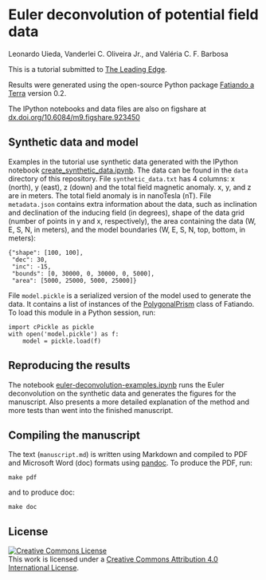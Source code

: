 # Euler deconvolution of potential field data

Leonardo Uieda, Vanderlei C. Oliveira Jr., and Valéria C. F. Barbosa

This is a tutorial submitted to
[The Leading Edge](http://library.seg.org/journal/tle).

Results were generated using the open-source Python package
[Fatiando a Terra](http://fatiando.org) version 0.2.

The IPython notebooks and data files are also on figshare at
[dx.doi.org/10.6084/m9.figshare.923450](http://dx.doi.org/10.6084/m9.figshare.923450)

## Synthetic data and model

Examples in the tutorial use
synthetic data generated with the IPython notebook
[create_synthetic_data.ipynb](
http://nbviewer.ipython.org/github/pinga-lab/paper-tle-euler-tutorial/blob/master/create_synthetic_data.ipynb).
The data can be found in the `data` directory of this repository.
File `synthetic_data.txt` has 4 columns: x (north), y (east), z (down) and
the total field magnetic anomaly. x, y, and z are in meters. The total field
anomaly is in nanoTesla (nT).
File `metadata.json` contains extra information about the data,
such as inclination and declination of the inducing field (in degrees),
shape of the data grid (number of points in y and x, respectively),
the area containing the data (W, E, S, N, in meters),
and the model boundaries (W, E, S, N, top, bottom, in meters):

    {"shape": [100, 100],
     "dec": 30,
     "inc": -15,
     "bounds": [0, 30000, 0, 30000, 0, 5000],
     "area": [5000, 25000, 5000, 25000]}

File `model.pickle` is a serialized version of the model used to generate the
data.
It contains a list of instances of the [PolygonalPrism](
http://fatiando.readthedocs.org/en/v0.2/api/mesher.html#fatiando.mesher.PolygonalPrism)
class of Fatiando.
To load this module in a Python session, run:

    import cPickle as pickle
    with open('model.pickle') as f:
        model = pickle.load(f)


## Reproducing the results

The notebook
[euler-deconvolution-examples.ipynb](
http://nbviewer.ipython.org/github/pinga-lab/paper-tle-euler-tutorial/blob/master/euler-deconvolution-examples.ipynb)
runs the Euler deconvolution on the synthetic data
and generates the figures for the manuscript.
Also presents a more detailed explanation of the method
and more tests than went into the finished manuscript.

## Compiling the manuscript

The text (`manuscript.md`)
is written using Markdown
and compiled to PDF and Microsoft Word (doc) formats
using [pandoc](http://johnmacfarlane.net/pandoc/index.html).
To produce the PDF, run:

    make pdf

and to produce doc:

    make doc

## License

<a rel="license"
href="http://creativecommons.org/licenses/by/4.0/deed.en_US"><img alt="Creative
Commons License" style="border-width:0"
src="http://i.creativecommons.org/l/by/4.0/88x31.png" /></a><br />This work is
licensed under a <a rel="license"
href="http://creativecommons.org/licenses/by/4.0/deed.en_US">Creative Commons
Attribution 4.0 International License</a>.
